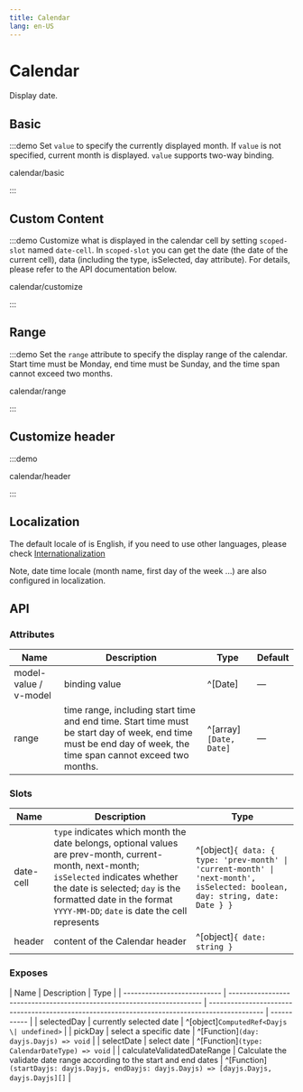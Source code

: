 ```yaml
---
title: Calendar
lang: en-US
---
```


# Calendar

Display date.

## Basic

:::demo Set `value` to specify the currently displayed month. If `value` is not specified, current month is displayed. `value` supports two-way binding.

calendar/basic

:::

## Custom Content

:::demo Customize what is displayed in the calendar cell by setting `scoped-slot` named `date-cell`. In `scoped-slot` you can get the date (the date of the current cell), data (including the type, isSelected, day attribute). For details, please refer to the API documentation below.

calendar/customize

:::

## Range

:::demo Set the `range` attribute to specify the display range of the calendar. Start time must be Monday, end time must be Sunday, and the time span cannot exceed two months.

calendar/range

:::

## Customize header

:::demo

calendar/header

:::

## Localization

The default locale of is English, if you need to use other languages, please check [Internationalization](/en-US/guide/i18n)

Note, date time locale (month name, first day of the week ...) are also configured in localization.

## API

### Attributes

| Name                  | Description                                                                                                                                                    | Type                   | Default |
| --------------------- | -------------------------------------------------------------------------------------------------------------------------------------------------------------- | ---------------------- | ------- |
| model-value / v-model | binding value                                                                                                                                                  | ^[Date]                | —       |
| range                 | time range, including start time and end time. Start time must be start day of week, end time must be end day of week, the time span cannot exceed two months. | ^[array]`[Date, Date]` | —       |

### Slots

| Name      | Description                                                                                                                                                                                                                                               | Type                                                                                                                         |
| --------- | --------------------------------------------------------------------------------------------------------------------------------------------------------------------------------------------------------------------------------------------------------- | ---------------------------------------------------------------------------------------------------------------------------- |
| date-cell | `type` indicates which month the date belongs, optional values are prev-month, current-month, next-month; `isSelected` indicates whether the date is selected; `day` is the formatted date in the format `YYYY-MM-DD`; `date` is date the cell represents | ^[object]`{ data: { type: 'prev-month' \| 'current-month' \| 'next-month', isSelected: boolean, day: string, date: Date } }` |
| header    | content of the Calendar header                                                                                                                                                                                                                            | ^[object]`{ date: string }`                                                                                                  |

### Exposes

| Name                        | Description                                                            | Type                                                                                          |
| --------------------------- | ---------------------------------------------------------------------- | --------------------------------------------------------------------------------------------- | ----------- |
| selectedDay                 | currently selected date                                                | ^[object]`ComputedRef<Dayjs                                                                   \| undefined>` |
| pickDay                     | select a specific date                                                 | ^[Function]`(day: dayjs.Dayjs) => void`                                                       |
| selectDate                  | select date                                                            | ^[Function]`(type: CalendarDateType) => void`                                                 |
| calculateValidatedDateRange | Calculate the validate date range according to the start and end dates | ^[Function]`(startDayjs: dayjs.Dayjs, endDayjs: dayjs.Dayjs) => [dayjs.Dayjs, dayjs.Dayjs][]` |
